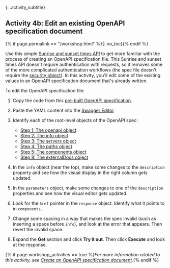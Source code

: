 {: .activity_subtitle}
## <i class="fa fa-user-circle"></i> Activity 4b: Edit an existing OpenAPI specification document
{% if page.permalink == "/workshop.html" %}{:.no_toc}{% endif %}

Use this simple [Sunrise and sunset times API](https://sunrise-sunset.org/api) to get more familiar with the process of creating an OpenAPI specification file. This Sunrise and sunset times API doesn't require authentication with requests, so it removes some of the more complicated authentication workflows (the spec file doesn't require the [security object](pubapis_openapi_step6_security_object.html)). In this activity, you'll edit some of the existing values in an OpenAPI specification document that's already written.

To edit the OpenAPI specification file:

1.  Copy the code from this [pre-built OpenAPI specification](https://idratherbewriting.com/learnapidoc/assets/files/swagger-sunrise-sunset/openapi_sunrise_sunset.yml).
2.  Paste the YAML content into the [Swagger Editor](https://editor.swagger.io/).
3.  Identify each of the root-level objects of the OpenAPI spec:
    * [Step 1: The openapi object](pubapis_openapi_step1_openapi_object.html)
    * [Step 2: The info object](pubapis_openapi_step2_info_object.html)
    * [Step 3: The servers object](pubapis_openapi_step3_servers_object.html)
    * [Step 4: The paths object](pubapis_openapi_step4_paths_object.html)
    * [Step 5: The components object](pubapis_openapi_step5_components_object.html)
    * [Step 8: The externalDocs object](pubapis_openapi_step8_externaldocs_object.html)

4.  In the `info` object (near the top), make some changes to the `description` property and see how the visual display in the right column gets updated.
5.  In the `parameters` object, make some changes to one of the `description` properties and see how the visual editor gets updated.
6.  Look for the `$ref` pointer in the `response` object. Identify what it points to in `components`.
7.  Change some spacing in a way that makes the spec invalid (such as inserting a space before `info`), and look at the error that appears. Then revert the invalid space.
8.  Expand the **Get** section and click **Try it out**. Then click **Execute** and look at the response.

{% if page.workshop_activities == true %}*For more information related to this activity, see [Create an OpenAPI specification document](pubapis_openapi_activity.html).*{% endif %}
